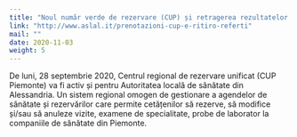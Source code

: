 ```yaml
---
title: "Noul număr verde de rezervare (CUP) și retragerea rezultatelor."
link: "http://www.aslal.it/prenotazioni-cup-e-ritiro-referti"
mail: ""
date: 2020-11-03
weight: 5
---
```


De luni, 28 septembrie 2020, Centrul regional de rezervare unificat (CUP Piemonte) va fi activ și pentru Autoritatea locală de sănătate din Alessandria. Un sistem regional omogen de gestionare a agendelor de sănătate și rezervărilor care permite cetățenilor să rezerve, să modifice și/sau să anuleze vizite, examene de specialitate, probe de laborator la companiile de sănătate din Piemonte.